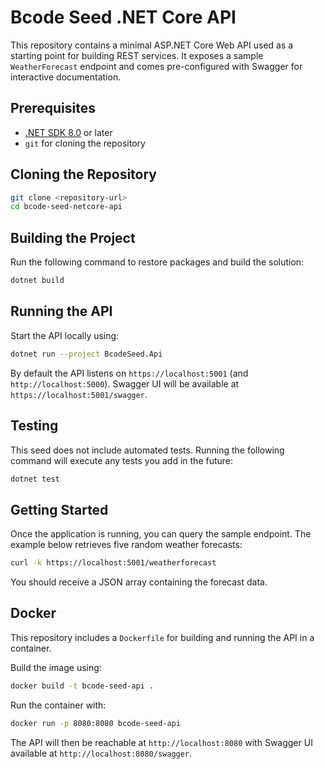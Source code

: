 # Bcode Seed .NET Core API

This repository contains a minimal ASP.NET Core Web API used as a starting point for building REST services. It exposes a sample `WeatherForecast` endpoint and comes pre-configured with Swagger for interactive documentation.

## Prerequisites

- [.NET SDK 8.0](https://dotnet.microsoft.com/download) or later
- `git` for cloning the repository

## Cloning the Repository

```bash
git clone <repository-url>
cd bcode-seed-netcore-api
```

## Building the Project

Run the following command to restore packages and build the solution:

```bash
dotnet build
```

## Running the API

Start the API locally using:

```bash
dotnet run --project BcodeSeed.Api
```

By default the API listens on `https://localhost:5001` (and `http://localhost:5000`). Swagger UI will be available at `https://localhost:5001/swagger`.

## Testing

This seed does not include automated tests. Running the following command will execute any tests you add in the future:

```bash
dotnet test
```

## Getting Started

Once the application is running, you can query the sample endpoint. The example below retrieves five random weather forecasts:

```bash
curl -k https://localhost:5001/weatherforecast
```

You should receive a JSON array containing the forecast data.


## Docker

This repository includes a `Dockerfile` for building and running the API in a container.

Build the image using:

```bash
docker build -t bcode-seed-api .
```

Run the container with:

```bash
docker run -p 8080:8080 bcode-seed-api
```

The API will then be reachable at `http://localhost:8080` with Swagger UI available at `http://localhost:8080/swagger`.

